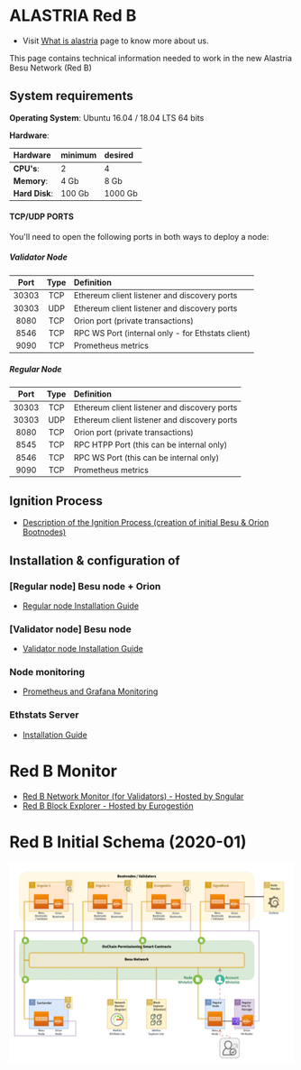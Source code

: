 # ALASTRIA Red B #

* Visit [What is alastria](https://alastria.io/en/) page to know more about us.

This page contains technical information needed to work in the new Alastria Besu Network (Red B)

## System requirements

**Operating System**: Ubuntu 16.04 / 18.04 LTS 64 bits

**Hardware**:

| Hardware | minimum | desired |
|:------- |:-------- |:---------|
| **CPU's**: | 2 |  4 |
| **Memory**: | 4 Gb |  8 Gb |
| **Hard Disk**: | 100 Gb |  1000 Gb |


#### TCP/UDP PORTS

You'll need to open the following ports in both ways to deploy a node:

##### Validator Node 

| Port | Type | Definition |
|:------:|:-----:|:---------- |
|30303| TCP | Ethereum client listener and discovery ports |
|30303| UDP | Ethereum client listener and discovery ports |
|8080| TCP | Orion port (private transactions)|
|8546| TCP | RPC WS Port (internal only - for Ethstats client) |
|9090| TCP | Prometheus metrics |

##### Regular Node 

| Port | Type | Definition |
|:------:|:-----:|:---------- |
|30303| TCP | Ethereum client listener and discovery ports |
|30303| UDP | Ethereum client listener and discovery ports |
|8080| TCP | Orion port (private transactions)|
|8545| TCP | RPC HTPP Port (this can be internal only) |
|8546| TCP | RPC WS Port (this can be internal only) |
|9090| TCP | Prometheus metrics |


## Ignition Process

* [Description of the Ignition Process (creation of initial Besu & Orion Bootnodes)](docs/ignition-bootnodes.md)


## Installation & configuration of 

### [Regular node] Besu node + Orion

* [Regular node Installation Guide](docs/regular-node-installation-guide.md)


### [Validator node] Besu node

* [Validator node Installation Guide](docs/validator-node-installation-guide.md)

### Node monitoring

* [Prometheus and Grafana Monitoring](docs/prometheus-grafana.md)

### Ethstats Server

* [Installation Guide](docs/ethstats-installation.md)

# Red B Monitor

* [Red B Network Monitor (for Validators) - Hosted by Sngular](http://52.48.45.179)
* [Red B Block Explorer - Hosted by Eurogestión](http://5.153.57.78)

# Red B Initial Schema (2020-01)

![Red B Initial Schema](./docs/AlastriaRedB.png)

